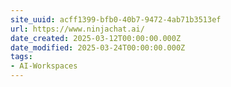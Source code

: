 ```yaml
---
site_uuid: acff1399-bfb0-40b7-9472-4ab71b3513ef
url: https://www.ninjachat.ai/
date_created: 2025-03-12T00:00:00.000Z
date_modified: 2025-03-24T00:00:00.000Z
tags:
- AI-Workspaces
---
```


































